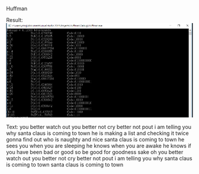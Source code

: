Huffman

Result:
![alt text](https://github.com/YiTingLee/Huffman/blob/master/result.PNG)

Text:
you better watch out
you better not cry
better not pout
i am telling you why
santa claus is coming to town
he is making a list and checking it twice
gonna find out who is naughty and nice
santa claus is coming to town
he sees you when you are sleeping
he knows when you are awake
he knows if you have been bad or good
so be good for goodness sake
oh
you better watch out
you better not cry
better not pout
i am telling you why
santa claus is coming to town
santa claus is coming to town


